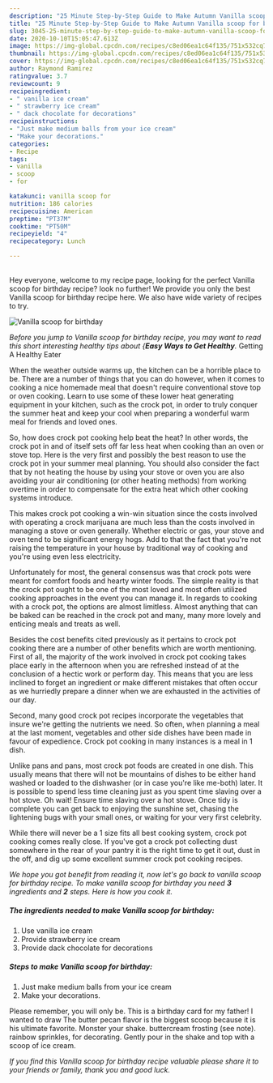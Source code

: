 ```yaml
---
description: "25 Minute Step-by-Step Guide to Make Autumn Vanilla scoop for birthday"
title: "25 Minute Step-by-Step Guide to Make Autumn Vanilla scoop for birthday"
slug: 3045-25-minute-step-by-step-guide-to-make-autumn-vanilla-scoop-for-birthday
date: 2020-10-10T15:05:47.613Z
image: https://img-global.cpcdn.com/recipes/c8ed06ea1c64f135/751x532cq70/vanilla-scoop-for-birthday-recipe-main-photo.jpg
thumbnail: https://img-global.cpcdn.com/recipes/c8ed06ea1c64f135/751x532cq70/vanilla-scoop-for-birthday-recipe-main-photo.jpg
cover: https://img-global.cpcdn.com/recipes/c8ed06ea1c64f135/751x532cq70/vanilla-scoop-for-birthday-recipe-main-photo.jpg
author: Raymond Ramirez
ratingvalue: 3.7
reviewcount: 9
recipeingredient:
- " vanilla ice cream"
- " strawberry ice cream"
- " dack chocolate for decorations"
recipeinstructions:
- "Just make medium balls from your ice cream"
- "Make your decorations."
categories:
- Recipe
tags:
- vanilla
- scoop
- for

katakunci: vanilla scoop for 
nutrition: 186 calories
recipecuisine: American
preptime: "PT37M"
cooktime: "PT50M"
recipeyield: "4"
recipecategory: Lunch

---
```

<br>
Hey everyone, welcome to my recipe page, looking for the perfect Vanilla scoop for birthday recipe? look no further! We provide you only the best Vanilla scoop for birthday recipe here. We also have wide variety of recipes to try.
<br>


![Vanilla scoop for birthday](https://img-global.cpcdn.com/recipes/c8ed06ea1c64f135/751x532cq70/vanilla-scoop-for-birthday-recipe-main-photo.jpg)

<i>Before you jump to Vanilla scoop for birthday recipe, you may want to read this short interesting healthy tips about {<strong>Easy Ways to Get Healthy</strong>.</i>
Getting A Healthy Eater


When the weather outside warms up, the kitchen can be a horrible place to be. There are a number of things that you can do however, when it comes to cooking a nice homemade meal that doesn't require conventional stove top or oven cooking. Learn to use some of these lower heat generating equipment in your kitchen, such as the crock pot, in order to truly conquer the summer heat and keep your cool when preparing a wonderful warm meal for friends and loved ones.

So, how does crock pot cooking help beat the heat? In other words, the crock pot in and of itself sets off far less heat when cooking than an oven or stove top. Here is the very first and possibly the best reason to use the crock pot in your summer meal planning. You should also consider the fact that by not heating the house by using your stove or oven you are also avoiding your air conditioning (or other heating methods) from working overtime in order to compensate for the extra heat which other cooking systems introduce.

This makes crock pot cooking a win-win situation since the costs involved with operating a crock marijuana are much less than the costs involved in managing a stove or oven generally. Whether electric or gas, your stove and oven tend to be significant energy hogs. Add to that the fact that you're not raising the temperature in your house by traditional way of cooking and you're using even less electricity.

Unfortunately for most, the general consensus was that crock pots were meant for comfort foods and hearty winter foods.  The simple reality is that the crock pot ought to be one of the most loved and most often utilized cooking approaches in the event you can manage it. In regards to cooking with a crock pot, the options are almost limitless.  Almost anything that can be baked can be reached in the crock pot and many, many more lovely and enticing meals and treats as well.



Besides the cost benefits cited previously as it pertains to crock pot cooking there are a number of other benefits which are worth mentioning. First of all, the majority of the work involved in crock pot cooking takes place early in the afternoon when you are refreshed instead of at the conclusion of a hectic work or perform day. This means that you are less inclined to forget an ingredient or make different mistakes that often occur as we hurriedly prepare a dinner when we are exhausted in the activities of our day.

Second, many good crock pot recipes incorporate the vegetables that insure we're getting the nutrients we need. So often, when planning a meal at the last moment, vegetables and other side dishes have been made in favour of expedience. Crock pot cooking in many instances is a meal in 1 dish.

 Unlike pans and pans, most crock pot foods are created in one dish. This usually means that there will not be mountains of dishes to be either hand washed or loaded to the dishwasher (or in case you're like me-both) later. It is possible to spend less time cleaning just as you spent time slaving over a hot stove. Oh wait! Ensure time slaving over a hot stove. Once tidy is complete you can get back to enjoying the sunshine set, chasing the lightening bugs with your small ones, or waiting for your very first celebrity.

While there will never be a 1 size fits all best cooking system, crock pot cooking comes really close. If you've got a crock pot collecting dust somewhere in the rear of your pantry it is the right time to get it out, dust in the off, and dig up some excellent summer crock pot cooking recipes.


<i>We hope you got benefit from reading it, now let's go back to vanilla scoop for birthday recipe. To make vanilla scoop for birthday you need <strong>3</strong> ingredients and <strong>2</strong> steps. Here is how you cook it.
</i>

##### The ingredients needed to make Vanilla scoop for birthday:

1. Use  vanilla ice cream
1. Provide  strawberry ice cream
1. Provide  dack chocolate for decorations


##### Steps to make Vanilla scoop for birthday:

1. Just make medium balls from your ice cream
1. Make your decorations.


Please remember, you will only be. This is a birthday card for my father! I wanted to draw The butter pecan flavor is the biggest scoop because it is his ultimate favorite. Monster your shake. buttercream frosting (see note). rainbow sprinkles, for decorating. Gently pour in the shake and top with a scoop of ice cream. 

<i>If you find this Vanilla scoop for birthday recipe valuable please share it to your friends or family, thank you and good luck.</i>
